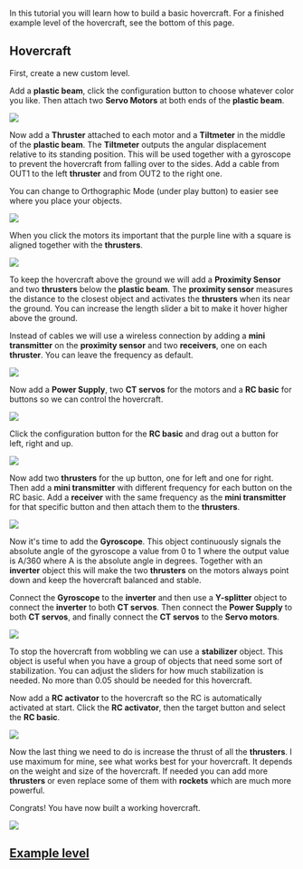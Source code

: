 In this tutorial you will learn how to build a basic hovercraft. For a finished example level of the hovercraft, see the bottom of this page.

## Hovercraft
First, create a new custom level.

Add a **plastic beam**, click the configuration button to choose whatever color you like. Then attach two **Servo Motors** at both ends of the **plastic beam**.

![](/wiki/images/imgur/7xOcOmI.webp)

Now add a **Thruster** attached to each motor and a **Tiltmeter** in the middle of the **plastic beam**. The **Tiltmeter** outputs the angular displacement relative to its standing position. This will be used together with a gyroscope to prevent the hovercraft from falling over to the sides. Add a cable from OUT1 to the left **thruster** and from OUT2 to the right one.

You can change to Orthographic Mode (under play button) to easier see where you place your objects.

![](/wiki/images/imgur/KwB6vDQ.webp)

When you click the motors its important that the purple line with a square is aligned together with the **thrusters**.

![](/wiki/images/imgur/mydaF7c.webp)

To keep the hovercraft above the ground we will add a **Proximity Sensor** and two **thrusters** below the **plastic beam**. The **proximity sensor** measures the distance to the closest object and activates the **thrusters** when its near the ground. You can increase the length slider a bit to make it hover higher above the ground.

Instead of cables we will use a wireless connection by adding a **mini transmitter** on the **proximity sensor** and two **receivers**, one on each **thruster**. You can leave the frequency as default.

![](/wiki/images/imgur/95ynZKg.webp)

Now add a **Power Supply**, two **CT servos** for the motors and a **RC basic** for buttons so we can control the hovercraft.

![](/wiki/images/imgur/cUlmyso.webp)

Click the configuration button for the **RC basic** and drag out a button for left, right and up.

![](/wiki/images/imgur/fiH2pFx.webp)

Now add two **thrusters** for the up button, one for left and one for right. Then add a **mini transmitter** with different frequency for each button on the RC basic. Add a **receiver** with the same frequency as the **mini transmitter** for that specific button and then attach them to the **thrusters**.

![](/wiki/images/imgur/P4r5oKa.webp)

Now it's time to add the **Gyroscope**. This object continuously signals the absolute angle of the gyroscope a value from 0 to 1 where the output value
is A/360 where A is the absolute angle in degrees. Together with an **inverter** object this will make the two **thrusters** on the motors always point down and keep the hovercraft balanced and stable.

Connect the **Gyroscope** to the **inverter** and then use a **Y-splitter** object to connect the **inverter** to both **CT servos**. Then connect the **Power Supply** to both **CT servos**, and finally connect the **CT servos** to the **Servo motors**.

![](/wiki/images/imgur/wtdKCh5.webp)

To stop the hovercraft from wobbling we can use a **stabilizer** object. This object is useful when you have a group of objects that need some sort of stabilization. You can adjust the sliders for how much stabilization is needed. No more than 0.05 should be needed for this hovercraft.

Now add a **RC activator** to the hovercraft so the RC is automatically activated at start. Click the **RC activator**, then the target button and select the **RC basic**.

![](/wiki/images/imgur/LPyj3EV.webp)

Now the last thing we need to do is increase the thrust of all the **thrusters**. I use maximum for mine, see what works best for your hovercraft. It depends on the weight and size of the hovercraft. If needed you can add more **thrusters** or even replace some of them with **rockets** which are much more powerful.

Congrats! You have now built a working hovercraft.

![](/wiki/images/imgur/tLL8MSJ.webp)

## [Example level](https://archive.principia-web.se/level/6109)
